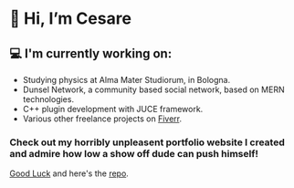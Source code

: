 # 👋 Hi, I’m Cesare

## 💻 I'm currently working on:
- Studying physics at Alma Mater Studiorum, in Bologna.
- Dunsel Network, a community based social network, based on MERN technologies.
- C++ plugin development with JUCE framework.
- Various other freelance projects on [Fiverr](https://it.fiverr.com/cesaresabattini).

### Check out my horribly unpleasent portfolio website I created and admire how low a show off dude can push himself!
[Good Luck](https://fullstackdunsel.com/)
and here's the [repo](https://github.com/CesareSabattini/fullstackdunsel-portfolio).
